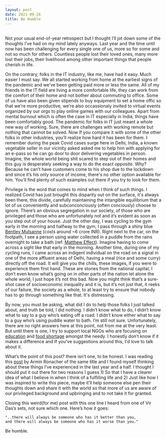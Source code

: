 ```yaml
---
layout: post
date: 2021-09-26
title: Be Humble
---
```


<br>
Not your usual end-of-year retrospect but I thought I’ll jot down some of the thoughts I've had on my mind lately anyways. Last year and the time until now has been challenging for every single one of us, more so for some and not so much for others. Countless people lost their loved ones, many more lost their jobs, their livelihood among other important things that people cherish in life.

On the contrary, folks in the IT industry, like me, have had it easy. Much easier I must say. We all started working from home at the earliest signs of the pandemic and we've been getting paid more or less the same. All of my friends in the IT field are living a more comfortable life, they can work from the comfort of their home and not bother about commuting to office. Some of us have also been given stipends to buy equipment to set a home offic so that we're more productive, we're also occassionaly invited to virtual events organized by our orgs to play online games with our colleagues. Apart from mental burnout which is often the case in IT especially in India, things have been comfortably good. The pandemic for folks in IT just meant a whole new way of working. Sure, there are challenges with working remote but nothing that cannot be solved. Now If you compare it with some of the other folks in other industries, you’ll realize how hard it has been for them. I remember during the peak Covid cases surge here in Delhi, India, a known vegetable seller in our vicinity asked asked me to help him with applying for an e-pass so he can go door to door delivering vegetables in person. Imagine, the whole world being shit scared to step out of their homes and this guy is desperately seeking a way to do the exact opposite. Why? Because he can’t have customers come to his shop due to the lockdown and since it’s his only source of income, there's no other option available for him. You'll find plenty of such examples out there if you try to look for them.

Privilege is the word that comes to mind when I think of such things. I realized Covid has just brought this disparity out on the surface, it's always been there, this divide, carefully maintaining the intangible equilibrium that a lot of us conveniently and subconconciously (often conciously) choose to ignore. There’s an obvious segregation in our society, of those who are privileged and those who are unfortunately not and it’s evident as soon as you step out of your house. Just the other day, I was cycling to the gym early in the morning and halfway to the gym, I pass through a shiny blue [Bentley Mulsanne](https://en.wikipedia.org/wiki/Bentley_Mulsanne_(2010)) (costs around ~6 crore INR). Right next to the car, on the footpath, I see a person using water collected in a puddle from the rains overnight to take a bath (ref: [Matthew Effect](https://en.wikipedia.org/wiki/Matthew_effect)). Imagine having to come across a sight like that early in the morning. Another time, during one of my cycling runs, I came across an indigent individual on the road on a signal in one of the more affluent areas of Delhi, having a meal (rice and some curry) directly off the road. It will give you the chills, these images, if you were to experience them first hand. These are stories from the national capital, I don’t even know what’s going on in other parts of the nation let alone the whole world, I just hope it’s not this bad. Now you might think that’s a sure-shot case of socioeconomic inequality and it is, but it’s not just that, it reeks of our failure, the society as a whole, to at least try to ensure that nobody has to go through something like that. It's distressing.

By now, you must be asking, what did I do to help those folks I just talked about, and truth be told, I did nothing. I didn’t know what to do, I didn’t know what to say to a guy who’s eating off a road. I didn’t know either what to say to a guy who’s using puddle water to bath. I’m still not sure. Unfortunately, there are no right answers here at this point, not from me at the very least. But until there is one, I try to support local NGOs who are focusing on [education](https://www.teachforindia.org/donate/) and [food shortage](https://www.akshayapatra.org/onlinedonations) amongst the needy. I honestly don’t know if it makes a difference and If you've suggestions around this, I'd love to talk about it.

What’s the point of this post? there isn’t one, to be honest. I was reading this [post](https://lucumr.pocoo.org/2021/2/5/be-humble/) by Armin Ronacher of the same title and I found myself thinking about these things I’ve experienced in the last year and a half. I thought I should put it out there for two reasons I guess 1) So that I have a clearer idea of what I believe in when I think of a fulfilling life and 2) Just like how I was inspired to write this piece, maybe it’ll help someone else pen their thoughts down and share it with the world so that more of us are aware of our privileged background and upbringing and to not take it for granted.

Closing this weird(for me) post with this one line I heard from one of Vir Das’s sets, not sure which one. Here’s how it goes:


```
"..there will always be someone who has it better than you,
and there will always be someone who has it worse than you."
```

Be humble.
